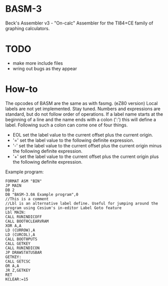 # BASM-3
Beck's Assembler v3 - "On-calc" Assembler for the TI84+CE family of graphing calculators.

# TODO
- make more include files
- wring out bugs as they appear

# How-to

The opcodes of BASM are the same as with fasmg. (eZ80 version)
Local labels are not yet implemented. Stay tuned.
Numbers and expressions are standard, but do not follow order of operations.
If a label name starts at the beginning of a line and the name ends with a colon (':') this will define a label.
Following such a colon can come one of four things.
- EOL	set the label value to the current offset plus the current origin.
- '='	set the label value to the following definite expression.
- '-'	set the label value to the current offset plus the current origin minus the following definite expression.
- '+'	set the label value to the current offset plus the current origin plus the following definite expression.


Example program:
```
FORMAT ASM "BIN"
JP MAIN
DB 2
DB "BASM-3.0A Example program",0
//This is a comment
//Lbl is an alternative label define. Useful for jumping around the program using Cesium's in-editor Label Goto feature
Lbl MAIN:
CALL RUNINDICOFF
CALL BOOTθCLEARVRAM
XOR A,A
LD (CURROW),A
LD (CURCOL),A
CALL BOOTθPUTS
CALL GETKEY
CALL RUNINDICON
JP DRAWSTATUSBAR
GETKEY:
CALL GETCSC
OR A,A
JR Z,GETKEY
RET
KCLEAR:=15
```

